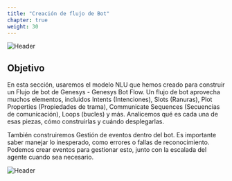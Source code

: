 ```yaml
---
title: "Creación de flujo de Bot"
chapter: true
weight: 30
---
```


![Header](/images/BotFlowBuild.jpg)

## Objetivo

En esta sección, usaremos el modelo NLU que hemos creado para construir un Flujo de bot de Genesys - Genesys Bot Flow. Un flujo de bot aprovecha muchos elementos, incluidos Intents (Intenciones), Slots (Ranuras), Plot Properties (Propiedades de trama), Communicate Sequences (Secuencias de comunicación), Loops (bucles) y más. Analicemos qué es cada una de esas piezas, cómo construirlas y cuándo desplegarlas.

También construiremos Gestión de eventos dentro del bot. Es importante saber manejar lo inesperado, como errores o fallas de reconocimiento. Podemos crear eventos para gestionar esto, junto con la escalada del agente cuando sea necesario.

![Header](/images/AI.jpg)